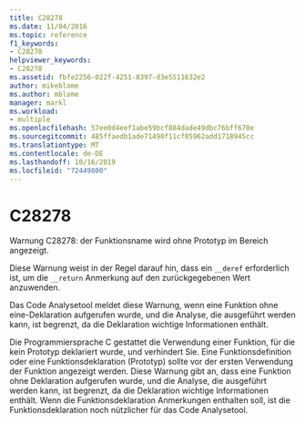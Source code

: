 ```yaml
---
title: C28278
ms.date: 11/04/2016
ms.topic: reference
f1_keywords:
- C28278
helpviewer_keywords:
- C28278
ms.assetid: fbfe2256-022f-4251-8397-d3e5511632e2
author: mikeblome
ms.author: mblome
manager: markl
ms.workload:
- multiple
ms.openlocfilehash: 57ee0d4eef1abe59bcf884dade49dbc76bff670e
ms.sourcegitcommit: 485ffaedb1ade71490f11cf05962add1718945cc
ms.translationtype: MT
ms.contentlocale: de-DE
ms.lasthandoff: 10/16/2019
ms.locfileid: "72449800"
---
```

# <a name="c28278"></a>C28278
Warnung C28278: der Funktionsname wird ohne Prototyp im Bereich angezeigt.

 Diese Warnung weist in der Regel darauf hin, dass ein `__deref` erforderlich ist, um die `__return` Anmerkung auf den zurückgegebenen Wert anzuwenden.

 Das Code Analysetool meldet diese Warnung, wenn eine Funktion ohne eine-Deklaration aufgerufen wurde, und die Analyse, die ausgeführt werden kann, ist begrenzt, da die Deklaration wichtige Informationen enthält.

 Die Programmiersprache C gestattet die Verwendung einer Funktion, für die kein Prototyp deklariert wurde, und verhindert Sie. Eine Funktionsdefinition oder eine Funktionsdeklaration (Prototyp) sollte vor der ersten Verwendung der Funktion angezeigt werden. Diese Warnung gibt an, dass eine Funktion ohne Deklaration aufgerufen wurde, und die Analyse, die ausgeführt werden kann, ist begrenzt, da die Deklaration wichtige Informationen enthält. Wenn die Funktionsdeklaration Anmerkungen enthalten soll, ist die Funktionsdeklaration noch nützlicher für das Code Analysetool.
